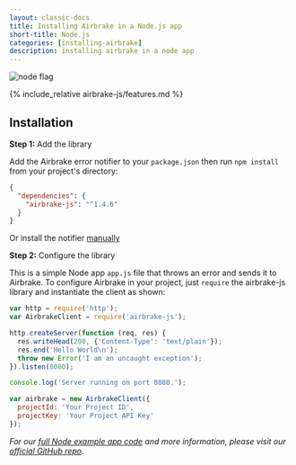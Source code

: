 ```yaml
---
layout: classic-docs
title: Installing Airbrake in a Node.js app
short-title: Node.js
categories: [installing-airbrake]
description: installing airbrake in a node app
---
```

![node flag](/docs/assets/img/docs/node_flag.jpeg)

{% include_relative airbrake-js/features.md %}

## Installation

**Step 1:** Add the library

Add the Airbrake error notifier to your `package.json` then run `npm install` from your project's directory:

```json
{
  "dependencies": {
    "airbrake-js": "^1.4.6"
  }
}
```

Or install the notifier [manually](https://github.com/airbrake/airbrake-js#installation)

**Step 2:** Configure the library

This is a simple Node app `app.js` file that throws an error and sends it to Airbrake. To configure Airbrake in your project, just `require` the airbrake-js library and instantiate the client as shown:

```js
var http = require('http');
var AirbrakeClient = require('airbrake-js');

http.createServer(function (req, res) {
  res.writeHead(200, {'Content-Type': 'text/plain'});
  res.end('Hello World\n');
  throw new Error('I am an uncaught exception');
}).listen(8080);

console.log('Server running on port 8080.');

var airbrake = new AirbrakeClient({
  projectId: 'Your Project ID',
  projectKey: 'Your Project API Key'
});
```

*For our [full Node example app code](https://github.com/airbrake/airbrake-js/tree/master/examples/nodejs) and more information, please visit our [official GitHub repo](https://github.com/airbrake/airbrake-js).*

